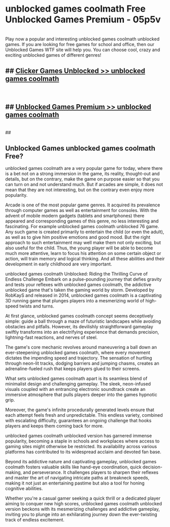 # unblocked games coolmath  Free Unblocked Games Premium - 05p5v <br>
<br>
Play now a popular and interesting unblocked games coolmath unblocked games. If you are looking for free games for school and office, then our Unblocked Games WTF site will help you. You can choose cool, crazy and exciting unblocked games of different genres!


## ##  [Clicker Games Unblocked >> unblocked games coolmath](http://freeplayer.one?title=unblocked_games_coolmath&ref=UGames)
  <br>

##  ## [Unblocked Games Premium >> unblocked games coolmath](http://freeplayer.one?title=unblocked_games_coolmath&ref=UGames)
  <br>
  ##



## Unblocked Games unblocked games coolmath Free?

unblocked games coolmath are a very popular game for today, where there is a bet not on a strong immersion in the game, its reality, thought-out and details, but on the contrary, make the game on purpose easier so that you can turn on and not understand much. But if arcades are simple, it does not mean that they are not interesting, but on the contrary even enjoy more popularity.

Arcade is one of the most popular game genres. It acquired its prevalence through computer games as well as entertainment for consoles. With the advent of mobile modern gadgets (tablets and smartphones) there appeared and corresponding games of this genre, no less interesting and fascinating. For example unblocked games coolmath unblocked 76 game. Any such game is created primarily to entertain the child (or even the adult), as well as to give him positive emotions and good mood. But the right approach to such entertainment may well make them not only exciting, but also useful for the child. Thus, the young player will be able to become much more attentive, learn to focus his attention on some certain object or action, will train memory and logical thinking. And all these abilities and their development in early childhood are very important.

unblocked games coolmath Unblocked: Riding the Thrilling Curve of Endless Challenge
Embark on a pulse-pounding journey that defies gravity and tests your reflexes with unblocked games coolmath, the addictive unblocked game that's taken the gaming world by storm. Developed by RobKayS and released in 2014, unblocked games coolmath is a captivating 3D running game that plunges players into a mesmerizing world of high-speed twists and turns.

At first glance, unblocked games coolmath concept seems deceptively simple: guide a ball through a maze of futuristic landscapes while avoiding obstacles and pitfalls. However, its devilishly straightforward gameplay swiftly transforms into an electrifying experience that demands precision, lightning-fast reactions, and nerves of steel.

The game's core mechanic revolves around maneuvering a ball down an ever-steepening unblocked games coolmath, where every movement dictates the impending speed and trajectory. The sensation of hurtling through neon-lit tracks, dodging barriers and jumping chasms, creates an adrenaline-fueled rush that keeps players glued to their screens.

What sets unblocked games coolmath apart is its seamless blend of minimalist design and challenging gameplay. The sleek, neon-infused visuals coupled with an entrancing electronic soundtrack create an immersive atmosphere that pulls players deeper into the games hypnotic grip.

Moreover, the game's infinite procedurally generated levels ensure that each attempt feels fresh and unpredictable. This endless variety, combined with escalating difficulty, guarantees an ongoing challenge that hooks players and keeps them coming back for more.

unblocked games coolmath unblocked version has garnered immense popularity, becoming a staple in schools and workplaces where access to gaming sites might otherwise be restricted. Its availability across various platforms has contributed to its widespread acclaim and devoted fan base.

Beyond its addictive nature and captivating gameplay, unblocked games coolmath fosters valuable skills like hand-eye coordination, quick decision-making, and perseverance. It challenges players to sharpen their reflexes and master the art of navigating intricate paths at breakneck speeds, making it not just an entertaining pastime but also a tool for honing cognitive abilities.

Whether you're a casual gamer seeking a quick thrill or a dedicated player aiming to conquer new high scores, unblocked games coolmath unblocked version beckons with its mesmerizing challenges and addictive gameplay, inviting you to plunge into an exhilarating journey down the ever-twisting track of endless excitement.